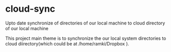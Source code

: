 # cloud-sync
Upto date synchronize of directories of our local machine to cloud directory of our local machine

This project main theme is to synchronize the our local system directories to cloud diirectory(which could be at /home/ramki/Dropbox ).
